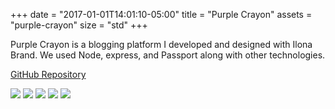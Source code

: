 +++
date = "2017-01-01T14:01:10-05:00"
title = "Purple Crayon"
assets = "purple-crayon"
size = "std"
+++

Purple Crayon is a blogging platform I developed and designed with Ilona Brand. We used Node, express, and Passport along with other technologies.

<a class="link" href="https://github.com/alexanderkatz/node-blog">GitHub Repository</a>

<img class="full" src="/img/purple-crayon/purplecrayon-mobile-1.png"/>
<img class="full browser" src="/img/purple-crayon/purplecrayon-desktop-1.png"/>
<img class="full browser" src="/img/purple-crayon/purplecrayon-desktop-2.png"/>
<img class="full browser" src="/img/purple-crayon/purplecrayon-desktop-3.png"/>
<img class="full browser" src="/img/purple-crayon/purplecrayon-desktop-4.png"/>
